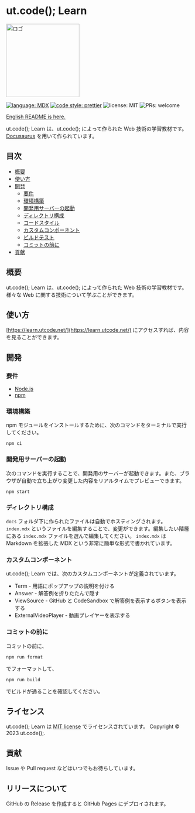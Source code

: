 # ut.code(); Learn

<img alt="ロゴ" src="./static/img/logo.svg" height="200px" />

[![language: MDX](https://img.shields.io/badge/MDX-1B1F24.svg?logo=mdx)](https://mdxjs.com/)
[![code style: prettier](https://img.shields.io/badge/code_style-prettier-ff69b4.svg?style=flat-square)](https://github.com/prettier/prettier)
![license: MIT](https://img.shields.io/badge/license-MIT-informational.svg)
![PRs: welcome](https://img.shields.io/badge/PRs-welcome-brightgreen.svg)

[English README is here.](./README-en.md)

ut.code(); Learn は、ut.code(); によって作られた Web 技術の学習教材です。[Docusaurus](https://docusaurus.io/) を用いて作られています。

## 目次

- [概要](#概要)
- [使い方](#使い方)
- [開発](#開発)
  - [要件](#要件)
  - [環境構築](#環境構築)
  - [開発用サーバーの起動](#開発用サーバーの起動)
  - [ディレクトリ構成](#ディレクトリ構成)
  - [コードスタイル](#コードスタイル)
  - [カスタムコンポーネント](#カスタムコンポーネント)
  - [ビルドテスト](#ビルドテスト)
  - [コミットの前に](#コミットの前に)
- [貢献](#貢献)

## 概要

ut.code(); Learn は、ut.code(); によって作られた Web 技術の学習教材です。
様々な Web に関する技術について学ぶことができます。

## 使い方

[https://learn.utcode.net/](https://learn.utcode.net/) にアクセスすれば、内容を見ることができます。

## 開発

### 要件

- [Node.js](https://nodejs.org/ja/)
- [npm](https://www.npmjs.com/)

### 環境構築

npm モジュールをインストールするために、次のコマンドをターミナルで実行してください。

```shell
npm ci
```

### 開発用サーバーの起動

次のコマンドを実行することで、開発用のサーバーが起動できます。また、ブラウザが自動で立ち上がり変更した内容をリアルタイムでプレビューできます。

```shell
npm start
```

### ディレクトリ構成

`docs` フォルダ下に作られたファイルは自動でホスティングされます。
`index.mdx` というファイルを編集することで、変更ができます。編集したい階層にある `index.mdx` ファイルを選んで編集してください。
`index.mdx` は Markdown を拡張した MDX という非常に簡単な形式で書かれています。

### カスタムコンポーネント

ut.code(); Learn では、次のカスタムコンポーネントが定義されています。

- Term - 用語にポップアップの説明を付ける
- Answer - 解答例を折りたたんで隠す
- ViewSource - GitHub と CodeSandbox で解答例を表示するボタンを表示する
- ExternalVideoPlayer - 動画プレイヤーを表示する

### コミットの前に

コミットの前に、

```shell
npm run format
```

でフォーマットして、

```shell
npm run build
```

でビルドが通ることを確認してください。

## ライセンス

ut.code(); Learn は [MIT license](https://github.com/ut-code/utcode-learn/blob/master/LICENSE) でライセンスされています。
Copyright © 2023 ut.code();.

## 貢献

Issue や Pull request などはいつでもお待ちしています。

## リリースについて

GitHub の Release を作成すると GitHub Pages にデプロイされます。
